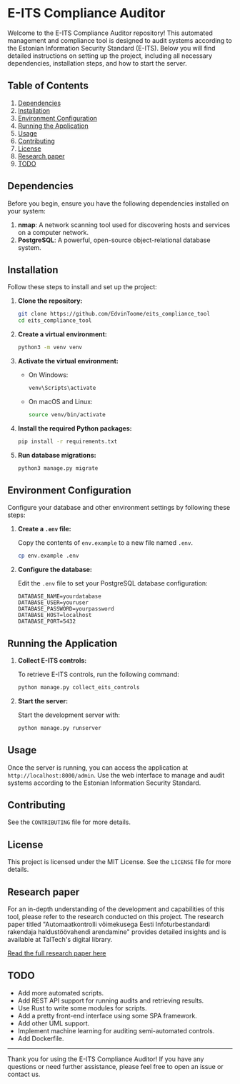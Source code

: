 # E-ITS Compliance Auditor

Welcome to the E-ITS Compliance Auditor repository! This automated management and compliance tool is designed to audit systems according to the Estonian Information Security Standard (E-ITS). Below you will find detailed instructions on setting up the project, including all necessary dependencies, installation steps, and how to start the server.

## Table of Contents
1. [Dependencies](#dependencies)
2. [Installation](#installation)
3. [Environment Configuration](#environment-configuration)
4. [Running the Application](#running-the-application)
5. [Usage](#usage)
6. [Contributing](#contributing)
7. [License](#license)
8. [Research paper](#research-paper)
9. [TODO](#todo)

## Dependencies

Before you begin, ensure you have the following dependencies installed on your system:

1. **nmap**: A network scanning tool used for discovering hosts and services on a computer network.
2. **PostgreSQL**: A powerful, open-source object-relational database system.

## Installation

Follow these steps to install and set up the project:

1. **Clone the repository:**

   ```bash
   git clone https://github.com/EdvinToome/eits_compliance_tool
   cd eits_compliance_tool
   ```

2. **Create a virtual environment:**

   ```bash
   python3 -m venv venv
   ```

3. **Activate the virtual environment:**

   - On Windows:

     ```bash
     venv\Scripts\activate
     ```

   - On macOS and Linux:

     ```bash
     source venv/bin/activate
     ```

4. **Install the required Python packages:**

   ```bash
   pip install -r requirements.txt
   ```

5. **Run database migrations:**

   ```bash
   python3 manage.py migrate
   ```

## Environment Configuration

Configure your database and other environment settings by following these steps:

1. **Create a `.env` file:**

   Copy the contents of `env.example` to a new file named `.env`.

   ```bash
   cp env.example .env
   ```

2. **Configure the database:**

   Edit the `.env` file to set your PostgreSQL database configuration:

   ```
   DATABASE_NAME=yourdatabase
   DATABASE_USER=youruser
   DATABASE_PASSWORD=yourpassword
   DATABASE_HOST=localhost
   DATABASE_PORT=5432
   ```

## Running the Application

1. **Collect E-ITS controls:**

   To retrieve E-ITS controls, run the following command:

   ```bash
   python manage.py collect_eits_controls
   ```

2. **Start the server:**

   Start the development server with:

   ```bash
   python manage.py runserver
   ```

## Usage

Once the server is running, you can access the application at `http://localhost:8000/admin`. Use the web interface to manage and audit systems according to the Estonian Information Security Standard.

## Contributing

See the `CONTRIBUTING` file for more details.

## License

This project is licensed under the MIT License. See the `LICENSE` file for more details.

## Research paper

For an in-depth understanding of the development and capabilities of this tool, please refer to the research conducted on this project. The research paper titled "Automaatkontrolli võimekusega Eesti Infoturbestandardi rakendaja haldustöövahendi arendamine" provides detailed insights and is available at TalTech's digital library.

[Read the full research paper here](https://digikogu.taltech.ee/et/Item/2e79b171-a500-4160-950b-ad01b28c1307)

## TODO
- Add more automated scripts.
- Add REST API support for running audits and retrieving results.
- Use Rust to write some modules for scripts.
- Add a pretty front-end interface using some SPA framework.
- Add other UML support.
- Implement machine learning for auditing semi-automated controls.
- Add Dockerfile.


---

Thank you for using the E-ITS Compliance Auditor! If you have any questions or need further assistance, please feel free to open an issue or contact us.


